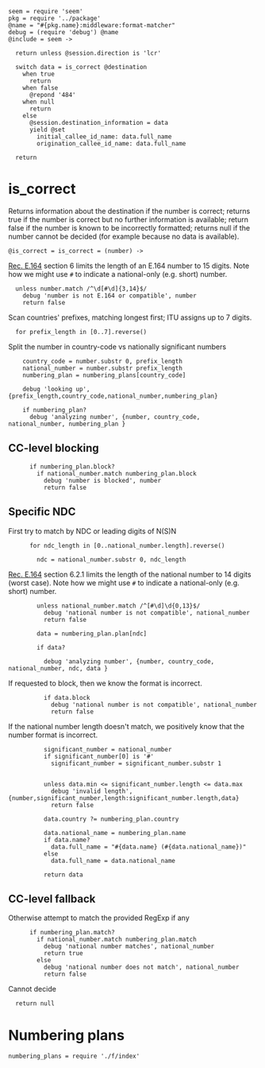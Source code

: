     seem = require 'seem'
    pkg = require '../package'
    @name = "#{pkg.name}:middleware:format-matcher"
    debug = (require 'debug') @name
    @include = seem ->

      return unless @session.direction is 'lcr'

      switch data = is_correct @destination
        when true
          return
        when false
          @repond '484'
        when null
          return
        else
          @session.destination_information = data
          yield @set
            initial_callee_id_name: data.full_name
            origination_callee_id_name: data.full_name

      return


is_correct
==========

Returns information about the destination if the number is correct; returns true if the number is correct but no further information is available; return false if the number is known to be incorrectly formatted; returns null if the number cannot be decided (for example because no data is available).

    @is_correct = is_correct = (number) ->

[Rec. E.164](https://www.itu.int/itu-t/recommendations/rec.aspx?rec=10688) section 6 limits the length of an E.164 number to 15 digits.
Note how we might use `#` to indicate a national-only (e.g. short) number.

      unless number.match /^\d[#\d]{3,14}$/
        debug 'number is not E.164 or compatible', number
        return false

Scan countries' prefixes, matching longest first; ITU assigns up to 7 digits.

      for prefix_length in [0..7].reverse()

Split the number in country-code vs nationally significant numbers

        country_code = number.substr 0, prefix_length
        national_number = number.substr prefix_length
        numbering_plan = numbering_plans[country_code]

        debug 'looking up', {prefix_length,country_code,national_number,numbering_plan}

        if numbering_plan?
          debug 'analyzing number', {number, country_code, national_number, numbering_plan }

CC-level blocking
-----------------

          if numbering_plan.block?
            if national_number.match numbering_plan.block
              debug 'number is blocked', number
              return false

Specific NDC
------------

First try to match by NDC or leading digits of N(S)N

          for ndc_length in [0..national_number.length].reverse()

            ndc = national_number.substr 0, ndc_length

[Rec. E.164](https://www.itu.int/itu-t/recommendations/rec.aspx?rec=10688) section 6.2.1 limits the length of the national number to 14 digits (worst case).
Note how we might use `#` to indicate a national-only (e.g. short) number.

            unless national_number.match /^[#\d]\d{0,13}$/
              debug 'national number is not compatible', national_number
              return false

            data = numbering_plan.plan[ndc]

            if data?

              debug 'analyzing number', {number, country_code, national_number, ndc, data }

If requested to block, then we know the format is incorrect.

              if data.block
                debug 'national number is not compatible', national_number
                return false

If the national number length doesn't match, we positively know that the number format is incorrect.

              significant_number = national_number
              if significant_number[0] is '#'
                significant_number = significant_number.substr 1


              unless data.min <= significant_number.length <= data.max
                debug 'invalid length', {number,significant_number,length:significant_number.length,data}
                return false

              data.country ?= numbering_plan.country

              data.national_name = numbering_plan.name
              if data.name?
                data.full_name = "#{data.name} (#{data.national_name})"
              else
                data.full_name = data.national_name

              return data

CC-level fallback
-----------------

Otherwise attempt to match the provided RegExp if any

          if numbering_plan.match?
            if national_number.match numbering_plan.match
              debug 'national number matches', national_number
              return true
            else
              debug 'national number does not match', national_number
              return false

Cannot decide

      return null


Numbering plans
===============

    numbering_plans = require './f/index'
